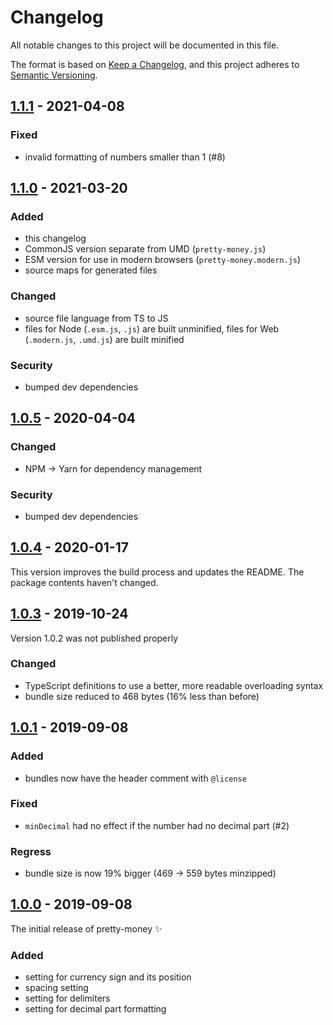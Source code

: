 # Changelog
All notable changes to this project will be documented in this file.

The format is based on [Keep a Changelog](https://keepachangelog.com/en/1.0.0/), and this project adheres to [Semantic Versioning](https://semver.org/spec/v2.0.0.html).

## [1.1.1] - 2021-04-08

### Fixed

- invalid formatting of numbers smaller than 1 (#8)

## [1.1.0] - 2021-03-20

### Added

- this changelog
- CommonJS version separate from UMD (`pretty-money.js`)
- ESM version for use in modern browsers (`pretty-money.modern.js`)
- source maps for generated files

### Changed

- source file language from TS to JS
- files for Node (`.esm.js`, `.js`) are built unminified, files for Web (`.modern.js`, `.umd.js`) are built minified

### Security

- bumped dev dependencies

## [1.0.5] - 2020-04-04

### Changed

- NPM → Yarn for dependency management

### Security

- bumped dev dependencies

## [1.0.4] - 2020-01-17

This version improves the build process and updates the README. The package contents haven't changed.

## [1.0.3] - 2019-10-24

Version 1.0.2 was not published properly

### Changed

- TypeScript definitions to use a better, more readable overloading syntax
- bundle size reduced to 468 bytes (16% less than before)

## [1.0.1] - 2019-09-08

### Added

- bundles now have the header comment with `@license`

### Fixed

- `minDecimal` had no effect if the number had no decimal part (#2)

### Regress

- bundle size is now 19% bigger (469 → 559 bytes minzipped)

## [1.0.0] - 2019-09-08

The initial release of pretty-money ✨

### Added

- setting for currency sign and its position
- spacing setting
- setting for delimiters
- setting for decimal part formatting

[Unreleased]: https://github.com/NickKaramoff/pretty-money/compare/v1.1.1...HEAD
[1.1.1]: https://github.com/NickKaramoff/pretty-money/compare/v1.1.0...v1.1.1
[1.1.0]: https://github.com/NickKaramoff/pretty-money/compare/v1.0.5...v1.1.0
[1.0.5]: https://github.com/NickKaramoff/pretty-money/compare/v1.0.4...v1.0.5
[1.0.4]: https://github.com/NickKaramoff/pretty-money/compare/1.0.3...v1.0.4
[1.0.3]: https://github.com/NickKaramoff/pretty-money/compare/1.0.1...1.0.3
[1.0.1]: https://github.com/NickKaramoff/pretty-money/compare/1.0.0...1.0.1
[1.0.0]: https://github.com/NickKaramoff/pretty-money/compare/d90fe8630c3a595c435c7b78881c6e57e51a221d...1.0.0